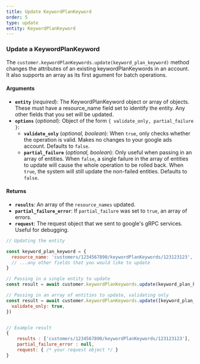 ```yaml
---
title: Update KeywordPlanKeyword
order: 5
type: update
entity: KeywordPlanKeyword
---
```


### Update a KeywordPlanKeyword

The `customer.keywordPlanKeywords.update(keyword_plan_keyword)` method changes the attributes of an existing keywordPlanKeywords in an account. It also supports an array as its first agument for batch operations.

#### Arguments

- **`entity`** (_required_): The KeywordPlanKeyword object or array of objects. These must have a resource_name field set to identify the entity. Any other fields that you set will be updated.
- **`options`** (_optional_): Object of the form `{ validate_only, partial_failure }`:
  - **`validate_only`** (_optional, boolean_): When `true`, only checks whether the operation is valid. Makes no changes to your google ads account. Defaults to `false`.
  - **`partial_failure`** (_optional, boolean_): Only useful when passing in an array of entities. When `false`, a single failure in the array of entities to update will cause the whole operation to be rolled back. When `true`, the system will still update the non-failed entities. Defaults to `false`.

#### Returns

- **`results`**: An array of the `resource_names` updated.
- **`partial_failure_error`**: If `partial_failure` was set to `true`, an array of errors.
- **`request`**: The request object that we sent to google's gRPC services. Useful for debugging.

```javascript
// Updating the entity

const keyword_plan_keyword = {
  resource_name: 'customers/1234567890/keywordPlanKeywords/123123123', // The resource_name is required
  // ...any other fields that you would like to update
}

// Passing in a single entity to update
const result = await customer.keywordPlanKeywords.update(keyword_plan_keyword)

// Passing in an array of entities to update, validating only
const result = await customer.keywordPlanKeywords.update([keyword_plan_keyword, other_keyword_plan_keyword], {
  validate_only: true,
})
```

```javascript

// Example result
{
	results : ['customers/1234567890/keywordPlanKeywords/123123123'],
	partial_failure_error : null,
	request: { /* your request object */ }
}

```
